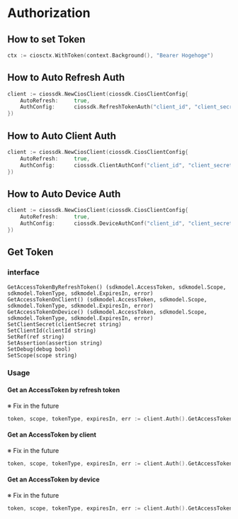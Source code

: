 # Authorization

## How to set Token

```go
ctx := ciosctx.WithToken(context.Background(), "Bearer Hogehoge")
```

## How to Auto Refresh Auth

```go
client := ciossdk.NewCiosClient(ciossdk.CiosClientConfig{
    AutoRefresh:     true,
    AuthConfig:      ciossdk.RefreshTokenAuth("client_id", "client_secret", "refresh_token", "scope"),
})
```

## How to Auto Client Auth

```go
client := ciossdk.NewCiosClient(ciossdk.CiosClientConfig{
    AutoRefresh:     true,
    AuthConfig:      ciossdk.ClientAuthConf("client_id", "client_secret, "scope"),
})
```

## How to Auto Device Auth

```go
client := ciossdk.NewCiosClient(ciossdk.CiosClientConfig{
    AutoRefresh:     true,
    AuthConfig:      ciossdk.DeviceAuthConf("client_id", "client_secret", "assertion", "scope"),
})
```

## Get Token

### interface

```
GetAccessTokenByRefreshToken() (sdkmodel.AccessToken, sdkmodel.Scope, sdkmodel.TokenType, sdkmodel.ExpiresIn, error)
GetAccessTokenOnClient() (sdkmodel.AccessToken, sdkmodel.Scope, sdkmodel.TokenType, sdkmodel.ExpiresIn, error)
GetAccessTokenOnDevice() (sdkmodel.AccessToken, sdkmodel.Scope, sdkmodel.TokenType, sdkmodel.ExpiresIn, error)
SetClientSecret(clientSecret string)
SetClientId(clientId string)
SetRef(ref string)
SetAssertion(assertion string)
SetDebug(debug bool)
SetScope(scope string)
```

### Usage

#### Get an AccessToken by refresh token

※ Fix in the future
```go
token, scope, tokenType, expiresIn, err := client.Auth().GetAccessTokenByRefreshToken()
```

#### Get an AccessToken by client

※ Fix in the future
```go
token, scope, tokenType, expiresIn, err := client.Auth().GetAccessTokenOnClient()
```

#### Get an AccessToken by device 

※ Fix in the future
```go
token, scope, tokenType, expiresIn, err := client.Auth().GetAccessTokenOnDevice()
```
